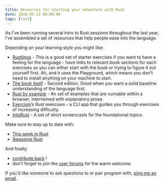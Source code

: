 ```yaml
---
title: Resources for starting your adventure with Rust
date: 2018-05-22 00:00:00
tags: [rust]
---
```


As I've been running several intro to Rust sessions throughout the last year, I've assembled a set of resources that help people ease into the language.

Depending on your learning style you might like:

- [Rustlings](https://github.com/rustlings/rustlings) - This is a good set of starter exercises if you want to have a feeling for the language - have links to relevant book sections for each exercises so you can either start with the book or trying to figure it out yourself first. Ah, and it uses the Playground, which means you don't need to install anything on your machine to start.
- [The book itself](https://doc.rust-lang.org/stable/book/second-edition/index.html) - Second edition. Good when you want a solid baseline understanding of the language first.
- [Rust by example](https://doc.rust-lang.org/stable/rust-by-example/) - An set of examples that are runnable within a browser, intertwined with explanatory prose.
- [Exercism](http://exercism.io/)’s Rust exercises - a CLI app that guides you through exercises of increasing difficulty.
- [IntoRust](http://intorust.com/) - A set of short screencasts for the foundational topics.

Make sure to stay up to date with:

- [This week in Rust](https://this-week-in-rust.org/)
- [Awesome Rust](https://rust.libhunt.com/)

And finally:

- [contribute back](https://www.rustaceans.org/findwork/starters) !
- don't forget to join the [user forums](http://users.rust-lang.org/) for the warm welcome.

If you'd like someone to ask questions to or pair program with, [ping me an email](mailto:rust@cyplo.dev).
